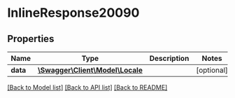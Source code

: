 # InlineResponse20090

## Properties
Name | Type | Description | Notes
------------ | ------------- | ------------- | -------------
**data** | [**\Swagger\Client\Model\Locale**](Locale.md) |  | [optional] 

[[Back to Model list]](../../README.md#documentation-for-models) [[Back to API list]](../../README.md#documentation-for-api-endpoints) [[Back to README]](../../README.md)


